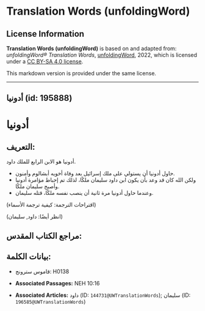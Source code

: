 # Translation Words (unfoldingWord)

## License Information

**Translation Words (unfoldingWord)** is based on and adapted from: _unfoldingWord® Translation Words_, [unfoldingWord](https://unfoldingword.org/utw), 2022, which is licensed under a [CC BY-SA 4.0 license](https://creativecommons.org/licenses/by-sa/4.0/legalcode.en).

This markdown version is provided under the same license.



--------------------------------

## أدونيا (id: 195888)

أدونيا
======

التعريف:
--------

أدونيا هو الابن الرابع للملك داود.

* حاول أدونيا أن يستولي على ملك إسرائيل بعد وفاة أخويه أبشالوم وأمنون.
* ولكن الله كان قد وعد بأن يكون ابن داود سليمان ملكًا، لذلك تم إحباط مؤامرة أدونيا وأصبح سليمان ملكًا.
* وعندما حاول أدونيا مرة ثانية أن ينصب نفسه ملكًا، قتله سليمان.

(اقتراحات الترجمة: كيفية ترجمة الأسماء)

(انظر أيضًا: داود, سليمان)

مراجع الكتاب المقدس:
--------------------

بيانات الكلمة:
--------------

* قاموس سترونج: H0138

* **Associated Passages:** NEH 10:16
* **Associated Articles:** داود (ID: `144731@UWTranslationWords`); سليمان (ID: `196585@UWTranslationWords`)

